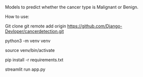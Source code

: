 Models to predict whether the cancer type is Malignant or Benign.

How to use:

Git clone git remote add origin https://github.com/Django-Devloper/cancerdetection.git

python3 -m venv venv 

source venv/bin/activate

pip install -r requirements.txt

streamlit run app.py 
